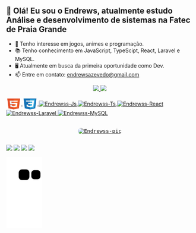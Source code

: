 ## 👋 Olá! Eu sou o Endrews, atualmente estudo Análise e desenvolvimento de sistemas na Fatec de Praia Grande

- 👀 Tenho interesse em jogos, animes e programação.
- 📚 Tenho conhecimento em JavaScript, TypeScipt, React, Laravel e MySQL.
- 🖥️ Atualmente em busca da primeira oportunidade como Dev.
- 📫 Entre em contato: endrewsazevedo@gmail.com

<div align="center">
  <a href="https://github.com/endrewss">
  <img height="180em" src="https://github-readme-stats.vercel.app/api?username=Endrewss&show_icons=true&theme=dark&include_all_commits=true&count_private=true"/>
  <img height="180em" src="https://github-readme-stats-sigma-five.vercel.app/api/top-langs/?username=Endrewss&layout=compact&langs_count=7&theme=dark"/>
</div>
<div style="display: inline_block"><br>
  <img align="center" alt="Endrewss-HTML" height="30" width="40" src="https://raw.githubusercontent.com/devicons/devicon/master/icons/html5/html5-original.svg">
  <img align="center" alt="Endrewss-CSS" height="30" width="40" src="https://raw.githubusercontent.com/devicons/devicon/master/icons/css3/css3-original.svg">
  <img align="center" alt="Endrewss-Js" height="30" width="40" src="https://cdn.jsdelivr.net/gh/devicons/devicon/icons/javascript/javascript-original.svg">
  <img align="center" alt="Endrewss-Ts" height="30" width="40" src="https://cdn.jsdelivr.net/gh/devicons/devicon/icons/typescript/typescript-original.svg">
  <img align="center" alt="Endrewss-React" height="30" width="40" src="https://cdn.jsdelivr.net/gh/devicons/devicon/icons/react/react-original.svg">
  <img align="center" alt="Endrewss-Laravel" height="30" width="40" src="https://cdn.jsdelivr.net/gh/devicons/devicon/icons/laravel/laravel-plain.svg">
  <img align="center" alt="Endrewss-MySQL" height="30" width="40" src="https://cdn.jsdelivr.net/gh/devicons/devicon/icons/mysql/mysql-original.svg">
</div>
  
  ##
<div align="center">
  <kbd>
    <img align="center" alt="Endrewss-pic" height="150" style="border-radius:50px;" src="https://media3.giphy.com/media/v1.Y2lkPTc5MGI3NjExYWRhNjdjNjJiYTA5NzkwMTAyNmJjNGM3ZGY4YzcyNTQ4YThkY2RmNCZjdD1n/vqzzsKnKRbHUXDnwb5/giphy.gif">
   </kbd>
</div>

##

<div> 
  <a href="https://instagram.com/endrews_azevedo" target="_blank"><img src="https://img.shields.io/badge/-Instagram-%23E4405F?style=for-the-badge&logo=instagram&logoColor=white" target="_blank"></a> 
  <a href = "mailto:endrewsazevedo@gmail.com"><img src="https://img.shields.io/badge/-Gmail-%23333?style=for-the-badge&logo=gmail&logoColor=white" target="_blank"></a>
  <a href="https://www.linkedin.com/in/endrews-azevedo-a47959203" target="_blank"><img src="https://img.shields.io/badge/-LinkedIn-%230077B5?style=for-the-badge&logo=linkedin&logoColor=white" target="_blank"></a> 
  <a href="https://facebook.com/endrews.dede" target="_blank"><img src="https://img.shields.io/badge/Facebook-1877F2?style=for-the-badge&logo=facebook&logoColor=white" target="_blank"></a>
 
  ![Snake animation](https://github.com/endrewss/endrewss/blob/output/github-contribution-grid-snake.svg)
 
</div>
